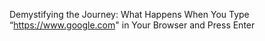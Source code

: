 Demystifying the Journey: What Happens When You Type “https://www.google.com" in Your Browser and Press Enter
